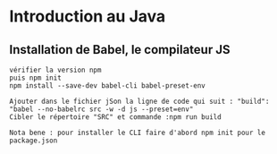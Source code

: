 # Introduction au Java

## Installation de Babel, le compilateur JS

```CMD
vérifier la version npm
puis npm init
npm install --save-dev babel-cli babel-preset-env

Ajouter dans le fichier jSon la ligne de code qui suit : "build": "babel --no-babelrc src -w -d js --preset=env"
Cibler le répertoire "SRC" et commande :npm run build

Nota bene : pour installer le CLI faire d'abord npm init pour le package.json
```
